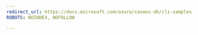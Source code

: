 ```yaml
---
redirect_url: https://docs.microsoft.com/azure/cosmos-db/cli-samples
ROBOTS: NOINDEX, NOFOLLOW

---
```

